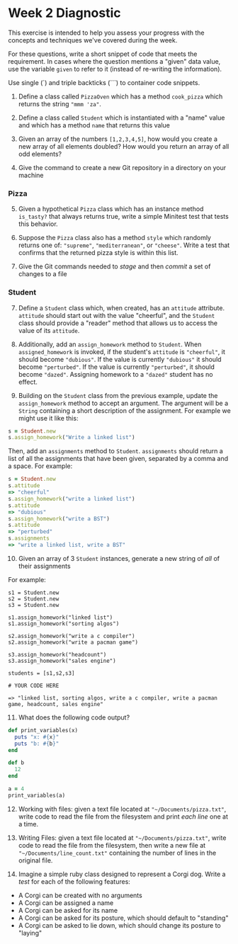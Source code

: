 # Week 2 Diagnostic

This exercise is intended to help you assess your progress with the concepts and techniques we've covered during the week.

For these questions, write a short snippet of code that meets the requirement. In cases where the question mentions a "given" data value, use the variable `given` to refer to it (instead of re-writing the information).

Use single (\`) and triple backticks (\`\`\`) to container code snippets.

1.  Define a class called `PizzaOven` which has a method `cook_pizza` which returns the string `"mmm 'za"`.

2.  Define a class called `Student` which is instantiated with a "name" value and which has a method `name` that returns this value

3.  Given an array of the numbers `[1,2,3,4,5]`, how would you create a new array of all elements doubled? How would you return an array of all odd elements?

4.  Give the command to create a new Git repository in a directory on your machine

### Pizza

5.  Given a hypothetical `Pizza` class which has an instance method `is_tasty?` that always returns true, write a simple Minitest test that tests this behavior.

6.  Suppose the `Pizza` class also has a method `style` which randomly returns one of: `"supreme"`, `"mediterranean"`, or `"cheese"`. Write a test that confirms that the returned pizza style is within this list.

6.  Give the Git commands needed to *stage* and then *commit* a set of changes to a file

### Student

7.  Define a `Student` class which, when created, has an `attitude` attribute.
`attitude` should start out with the value "cheerful", and the `Student` class should provide a "reader" method that allows us to access the value of its `attitude`.

8.  Additionally, add an `assign_homework` method to `Student`. When `assigned_homework` is invoked, if the student's `attitude` is `"cheerful"`, it should become `"dubious"`. If the value is currently `"dubious"` it should become `"perturbed"`. If the value is currently `"perturbed"`, it should become `"dazed"`. Assigning homework to a `"dazed"` student has no effect.

9.  Building on the `Student` class from the previous example, update the `assign_homework` method to accept an argument. The argument will be a `String` containing a short description of the assignment. For example we might use it like this:

```ruby
s = Student.new
s.assign_homework("Write a linked list")
```

Then, add an `assignments` method to `Student`. `assignments` should return a list of all the assignments that have been given, separated by a comma and a space. For example:

```ruby
s = Student.new
s.attitude
=> "cheerful"
s.assign_homework("write a linked list")
s.attitude
=> "dubious"
s.assign_homework("write a BST")
s.attitude
=> "perturbed"
s.assignments
=> "write a linked list, write a BST"
```

10. Given an array of 3 `Student` instances, generate a new string of *all* of their assignments

For example:

```
s1 = Student.new
s2 = Student.new
s3 = Student.new

s1.assign_homework("linked list")
s1.assign_homework("sorting algos")

s2.assign_homework("write a c compiler")
s2.assign_homework("write a pacman game")

s3.assign_homework("headcount")
s3.assign_homework("sales engine")

students = [s1,s2,s3]

# YOUR CODE HERE

=> "linked list, sorting algos, write a c compiler, write a pacman game, headcount, sales engine"
```

11. What does the following code output?

```ruby
def print_variables(x)
  puts "x: #{x}"
  puts "b: #{b}"
end

def b
  12
end

a = 4
print_variables(a)
```

12. Working with files: given a text file located at `"~/Documents/pizza.txt"`, write code to read the
file from the filesystem and print _each line_ one at a time.

13. Writing Files: given a text file located at `"~/Documents/pizza.txt"`, write code to read the file from the filesystem, then write a new file at `"~/Documents/line_count.txt"` containing the number of lines in the original file.

14.  Imagine a simple ruby class designed to represent a Corgi dog. Write a _test_ for each of the following features:

*  A Corgi can be created with no arguments
*  A Corgi can be assigned a name
*  A Corgi can be asked for its name
*  A Corgi can be asked for its posture, which should default to "standing"
*  A Corgi can be asked to lie down, which should change its posture to "laying"
